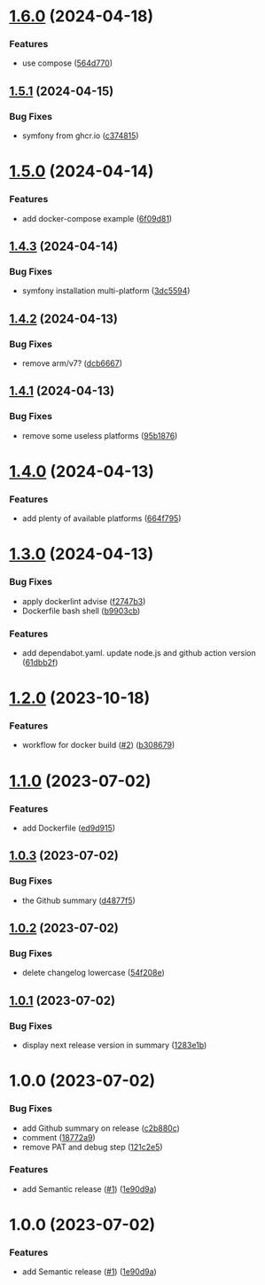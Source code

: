 # [1.6.0](https://github.com/pifou25/entity-generator/compare/v1.5.1...v1.6.0) (2024-04-18)


### Features

* use compose ([564d770](https://github.com/pifou25/entity-generator/commit/564d7706ab9c55f971e06c40e7872c9569f7f69a))

## [1.5.1](https://github.com/pifou25/entity-generator/compare/v1.5.0...v1.5.1) (2024-04-15)


### Bug Fixes

* symfony from ghcr.io ([c374815](https://github.com/pifou25/entity-generator/commit/c3748155493c62a11624bfee57592c98449dea75))

# [1.5.0](https://github.com/pifou25/entity-generator/compare/v1.4.3...v1.5.0) (2024-04-14)


### Features

* add docker-compose example ([6f09d81](https://github.com/pifou25/entity-generator/commit/6f09d814181a891ff95c0c433a6abfc185cc21df))

## [1.4.3](https://github.com/pifou25/entity-generator/compare/v1.4.2...v1.4.3) (2024-04-14)


### Bug Fixes

* symfony installation multi-platform ([3dc5594](https://github.com/pifou25/entity-generator/commit/3dc55946d3570adba3396f199d9d29b664492208))

## [1.4.2](https://github.com/pifou25/entity-generator/compare/v1.4.1...v1.4.2) (2024-04-13)


### Bug Fixes

* remove arm/v7? ([dcb6667](https://github.com/pifou25/entity-generator/commit/dcb66675d0946ce0edc98a70c2a3e876a75ad3e2))

## [1.4.1](https://github.com/pifou25/entity-generator/compare/v1.4.0...v1.4.1) (2024-04-13)


### Bug Fixes

* remove some useless platforms ([95b1876](https://github.com/pifou25/entity-generator/commit/95b1876f4a3b66c697a59f263f0f250d9c51d5cc))

# [1.4.0](https://github.com/pifou25/entity-generator/compare/v1.3.0...v1.4.0) (2024-04-13)


### Features

* add plenty of available platforms ([664f795](https://github.com/pifou25/entity-generator/commit/664f7951084b2b3fe163c7e351aefa73bfd3e2ca))

# [1.3.0](https://github.com/pifou25/entity-generator/compare/v1.2.0...v1.3.0) (2024-04-13)


### Bug Fixes

* apply dockerlint advise ([f2747b3](https://github.com/pifou25/entity-generator/commit/f2747b3ed5dccfa0fd4e48384b9848061f9996a8))
* Dockerfile bash shell ([b9903cb](https://github.com/pifou25/entity-generator/commit/b9903cb4dc5c986a0cd79e3cd0083bc843398c50))


### Features

* add dependabot.yaml. update node.js and github action version ([61dbb2f](https://github.com/pifou25/entity-generator/commit/61dbb2fbbdc01ccbfcb421e35351380699f8640c))

# [1.2.0](https://github.com/pifou25/entity-generator/compare/v1.1.0...v1.2.0) (2023-10-18)


### Features

* workflow for docker build ([#2](https://github.com/pifou25/entity-generator/issues/2)) ([b308679](https://github.com/pifou25/entity-generator/commit/b30867905461ccb4d3769d976397ccdf95a51fe4))

# [1.1.0](https://github.com/pifou25/entity-generator/compare/v1.0.3...v1.1.0) (2023-07-02)


### Features

* add Dockerfile ([ed9d915](https://github.com/pifou25/entity-generator/commit/ed9d915107419a7e60d42eb71ad143144513eb3f))

## [1.0.3](https://github.com/pifou25/entity-generator/compare/v1.0.2...v1.0.3) (2023-07-02)


### Bug Fixes

* the Github summary ([d4877f5](https://github.com/pifou25/entity-generator/commit/d4877f5625a51c3ea0046d8c172c2efba28a1b63))

## [1.0.2](https://github.com/pifou25/entity-generator/compare/v1.0.1...v1.0.2) (2023-07-02)


### Bug Fixes

* delete changelog lowercase ([54f208e](https://github.com/pifou25/entity-generator/commit/54f208e96b8542429bf60fae4e7a6afaea9f0c4b))

## [1.0.1](https://github.com/pifou25/entity-generator/compare/v1.0.0...v1.0.1) (2023-07-02)


### Bug Fixes

* display next release version in summary ([1283e1b](https://github.com/pifou25/entity-generator/commit/1283e1bfedef0cd76db5e15b4415111fe8a9cb67))

# 1.0.0 (2023-07-02)


### Bug Fixes

* add Github summary on release ([c2b880c](https://github.com/pifou25/entity-generator/commit/c2b880c84c1f1564dfa6b222258ad3d4129a22c4))
* comment ([18772a9](https://github.com/pifou25/entity-generator/commit/18772a9e4d315139150e8a4d95beb1ebe0fda07a))
* remove PAT and debug step ([121c2e5](https://github.com/pifou25/entity-generator/commit/121c2e59491147426390513b2031b6170e1ad4aa))


### Features

* add Semantic release ([#1](https://github.com/pifou25/entity-generator/issues/1)) ([1e90d9a](https://github.com/pifou25/entity-generator/commit/1e90d9a75540f05be333c6672e6ae0287bf878e9))

# 1.0.0 (2023-07-02)


### Features

* add Semantic release ([#1](https://github.com/pifou25/entity-generator/issues/1)) ([1e90d9a](https://github.com/pifou25/entity-generator/commit/1e90d9a75540f05be333c6672e6ae0287bf878e9))
